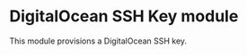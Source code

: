 # DigitalOcean SSH Key module

This module provisions a DigitalOcean SSH key.

<!-- BEGINNING OF PRE-COMMIT-TERRAFORM DOCS HOOK -->

<!-- END OF PRE-COMMIT-TERRAFORM DOCS HOOK -->
